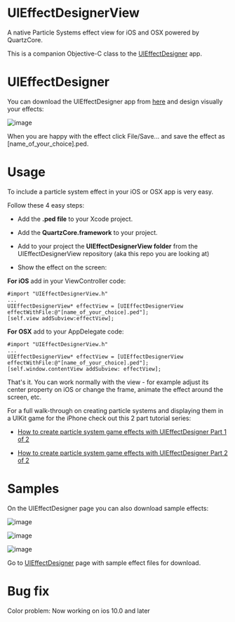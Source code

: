 UIEffectDesignerView
====================

A native Particle Systems effect view for iOS and OSX powered by QuartzCore.

This is a companion Objective-C class to the [UIEffectDesigner](http://www.touch-code-magazine.com/uieffectdesigner/) app.

UIEffectDesigner
======

You can download the UIEffectDesigner app from [here](http://www.touch-code-magazine.com/uieffectdesigner/) and design visually your effects:

![image](http://www.touch-code-magazine.com/wp-content/themes/magazeen/uieffectdesigner/screen1.jpg?9d7bd4)

When you are happy with the effect click File/Save... and save the effect as [name_of_your_choice].ped.

Usage
=====

To include a particle system effect in your iOS or OSX app is very easy.

Follow these 4 easy steps:

* Add the **.ped file** to your Xcode project.

* Add the **QuartzCore.framework** to your project.

* Add to your project the **UIEffectDesignerView folder** from the UIEffectDesignerView repository (aka this repo you are looking at)

* Show the effect on the screen:

**For iOS** add in your ViewController code:

	#import "UIEffectDesignerView.h"
	...
	UIEffectDesignerView* effectView = [UIEffectDesignerView effectWithFile:@"[name_of_your_choice].ped"];
	[self.view addSubview:effectView];

**For OSX** add to your AppDelegate code:

	#import "UIEffectDesignerView.h"
	...
	UIEffectDesignerView* effectView = [UIEffectDesignerView effectWithFile:@"[name_of_your_choice].ped"];
	[self.window.contentView addSubview: effectView];

That's it. You can work normally with the view - for example adjust its center property on iOS or change the frame, animate the effect around the screen, etc.

For a full walk-through on creating particle systems and displaying them in a UIKit game for the iPhone check out this 2 part tutorial series:

* [How to create particle system game effects with UIEffectDesigner Part 1 of 2](http://www.touch-code-magazine.com/how-to-create-particle-system-game-effects-with-uieffectdesigner-part-1-of-2/)

* [How to create particle system game effects with UIEffectDesigner Part 2 of 2](http://www.touch-code-magazine.com/how-to-create-particle-system-game-effects-with-uieffectdesigner-part-2-of-2/)


Samples
====

On the UIEffectDesigner page you can also download sample effects:

![image](http://www.touch-code-magazine.com/_uieffectdesigner/samples/blurryMayhem.jpg?9d7bd4)

![image](http://www.touch-code-magazine.com/_uieffectdesigner/samples/fireball.jpg?9d7bd4)

![image](http://www.touch-code-magazine.com/_uieffectdesigner/samples/soda.jpg?9d7bd4)

Go to [UIEffectDesigner](http://www.touch-code-magazine.com/uieffectdesigner/) page with sample effect files for download.


Bug fix
====

Color problem: Now working on ios 10.0 and later
